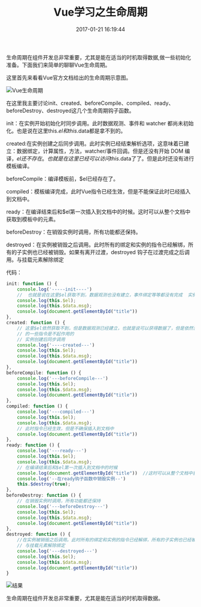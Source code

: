 ﻿---
title: Vue学习之生命周期
date: 2017-01-21 16:19:44
tags: 
    - Vue
    - 生命周期
categories: Vue学习

---

生命周期在组件开发总非常重要，尤其是能在适当的时机取得数据,做一些初始化准备。下面我们来简单的聊聊Vue生命周期。
<!--more-->
这里首先来看看Vue官方文档给出的生命周期示意图。

![Vue生命周期](http://images.djl.pub/17-1-21/75404643-file_1484986273994_1820a.png)

在这里我主要讨论init、created、beforeCompile、compiled、ready、beforeDestroy、destroyed这几个生命周期钩子函数。

init：在实例开始初始化时同步调用。此时数据观测、事件和 watcher 都尚未初始化。也是说在这里this.$el和this.$data都是拿不到的。

created:在实例创建之后同步调用。此时实例已经结束解析选项，这意味着已建立：数据绑定，计算属性，方法，watcher/事件回调。但是还没有开始 DOM 编译，$el还不存在。也就是在这里已经可以访问this.$data了了。但是此时还没有进行模板编译。

beforeCompile：编译模板前，$el已经存在了。

compiled：模板编译完成，此时Vue指令已经生效，但是不能保证此时已经插入到文档中。

ready：在编译结束后和$el第一次插入到文档中的时候。这时可以从整个文档中获取到模板中的元素。

beforeDestroy：在销毁实例时调用，所有功能都还保持。

destroyed：在实例被销毁之后调用。此时所有的绑定和实例的指令已经解绑，所有的子实例也已经被销毁。如果有离开过渡，destroyed 钩子在过渡完成之后调用。与挂载元素解除绑定

代码：
```js
init: function () {
    console.log('-----init----')
    //  也就是说在这里$el获取不到，数据观测也没有建立，事件绑定等等都没有完成  实例初始化时同步调用
    console.log(this.$el);
    console.log(this.$data.msg);
    console.log(document.getElementById("title"))
},
created: function () {
    // 这里$el依然获取不到，但是数据观测已经建立，也就是说可以获得数据了，但是依然没有开始编译，也就是说Vue
    // 的一些指令是不起作用的
    // 实例创建后同步调用
    console.log('----created---')
    console.log(this.$el);
    console.log(this.$data.msg);
    console.log(document.getElementById("title"))
},
beforeCompile: function () {
    console.log('---beforeCompile---')
    console.log(this.$el);
    console.log(this.$data.msg);
    console.log(document.getElementById("title"))
},
compiled: function () {
    console.log('---compiled---')
    console.log(this.$el);
    console.log(this.$data.msg);
    // 此时指令已经生效，但是不确保插入到文档中
    console.log(document.getElementById("title"))
},
ready: function () {
    console.log('---ready---')
    console.log(this.$el);
    console.log(this.$data.msg);
    // 在编译结束后和$el第一次插入到文档中的时候
    console.log(document.getElementById("title"))  //这时可以从整个文档中获取到模板中的元素
    console.log('--在ready钩子函数中销毁实例--')
    this.$destroy(true);
},
beforeDestroy: function () {
    // 在销毁实例时调用，所有功能都还保持
    console.log('---beforeDestroy---')
    console.log(this.$el);
    console.log(this.$data.msg);
    console.log(document.getElementById("title"))
},
destroyed: function () {
    //在实例被销毁之后调用。此时所有的绑定和实例的指令已经解绑，所有的子实例也已经被销毁。
    // 与挂载元素解除绑定
    console.log('---destroyed---')
    console.log(this.$el);
    console.log(this.$data.msg);
    console.log(document.getElementById("title"))
}
```

![结果](http://images.djl.pub/17-1-21/56048235-file_1484985260986_9fc2.jpg)

生命周期在组件开发总非常重要，尤其是能在适当的时机取得数据。
